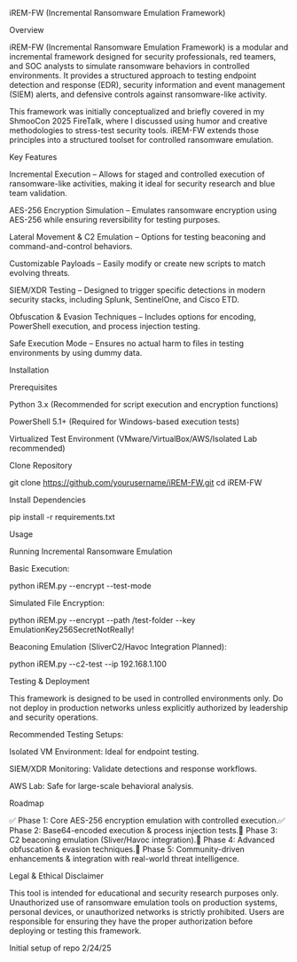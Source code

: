 iREM-FW (Incremental Ransomware Emulation Framework)

Overview

iREM-FW (Incremental Ransomware Emulation Framework) is a modular and incremental framework designed for security professionals, red teamers, and SOC analysts to simulate ransomware behaviors in controlled environments. It provides a structured approach to testing endpoint detection and response (EDR), security information and event management (SIEM) alerts, and defensive controls against ransomware-like activity.

This framework was initially conceptualized and briefly covered in my ShmooCon 2025 FireTalk, where I discussed using humor and creative methodologies to stress-test security tools. iREM-FW extends those principles into a structured toolset for controlled ransomware emulation.

Key Features

Incremental Execution – Allows for staged and controlled execution of ransomware-like activities, making it ideal for security research and blue team validation.

AES-256 Encryption Simulation – Emulates ransomware encryption using AES-256 while ensuring reversibility for testing purposes.

Lateral Movement & C2 Emulation – Options for testing beaconing and command-and-control behaviors.

Customizable Payloads – Easily modify or create new scripts to match evolving threats.

SIEM/XDR Testing – Designed to trigger specific detections in modern security stacks, including Splunk, SentinelOne, and Cisco ETD.

Obfuscation & Evasion Techniques – Includes options for encoding, PowerShell execution, and process injection testing.

Safe Execution Mode – Ensures no actual harm to files in testing environments by using dummy data.

Installation

Prerequisites

Python 3.x (Recommended for script execution and encryption functions)

PowerShell 5.1+ (Required for Windows-based execution tests)

Virtualized Test Environment (VMware/VirtualBox/AWS/Isolated Lab recommended)

Clone Repository

 git clone https://github.com/yourusername/iREM-FW.git
 cd iREM-FW

Install Dependencies

 pip install -r requirements.txt

Usage

Running Incremental Ransomware Emulation

Basic Execution:

 python iREM.py --encrypt --test-mode

Simulated File Encryption:

 python iREM.py --encrypt --path /test-folder --key EmulationKey256SecretNotReally!

Beaconing Emulation (SliverC2/Havoc Integration Planned):

 python iREM.py --c2-test --ip 192.168.1.100

Testing & Deployment

This framework is designed to be used in controlled environments only. Do not deploy in production networks unless explicitly authorized by leadership and security operations.

Recommended Testing Setups:

Isolated VM Environment: Ideal for endpoint testing.

SIEM/XDR Monitoring: Validate detections and response workflows.

AWS Lab: Safe for large-scale behavioral analysis.

Roadmap

✅ Phase 1: Core AES-256 encryption emulation with controlled execution.✅ Phase 2: Base64-encoded execution & process injection tests.🔄 Phase 3: C2 beaconing emulation (Sliver/Havoc integration).🔄 Phase 4: Advanced obfuscation & evasion techniques.🔄 Phase 5: Community-driven enhancements & integration with real-world threat intelligence.

Legal & Ethical Disclaimer

This tool is intended for educational and security research purposes only. Unauthorized use of ransomware emulation tools on production systems, personal devices, or unauthorized networks is strictly prohibited. Users are responsible for ensuring they have the proper authorization before deploying or testing this framework.

Initial setup of repo 2/24/25 
